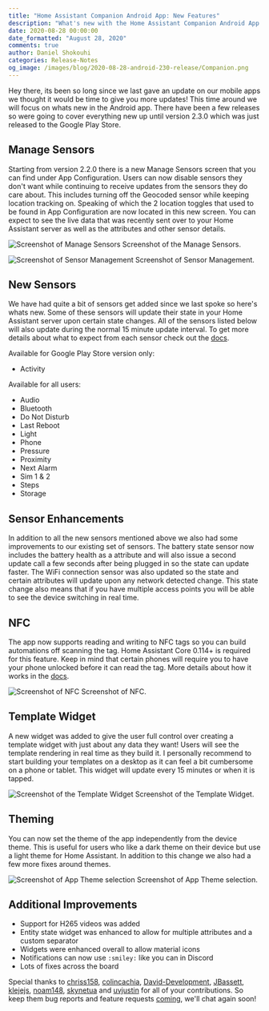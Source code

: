 ```yaml
---
title: "Home Assistant Companion Android App: New Features"
description: "What's new with the Home Assistant Companion Android App in 2.3.0"
date: 2020-08-28 00:00:00
date_formatted: "August 28, 2020"
comments: true
author: Daniel Shokouhi
categories: Release-Notes
og_image: /images/blog/2020-08-28-android-230-release/Companion.png
---
```


Hey there, its been so long since we last gave an update on our mobile apps we thought it would be time to give you more updates! This time around we will focus on whats new in the Android app. There have been a few releases so were going to cover everything new up until version 2.3.0 which was just released to the Google Play Store.

## Manage Sensors

Starting from version 2.2.0 there is a new Manage Sensors screen that you can find under App Configuration. Users can now disable sensors they don't want while continuing to receive updates from the sensors they do care about. This includes turning off the Geocoded sensor while keeping location tracking on. Speaking of which the 2 location toggles that used to be found in App Configuration are now located in this new screen. You can expect to see the live data that was recently sent over to your Home Assistant server as well as the attributes and other sensor details.

<p class='img'>
<img src='/images/blog/2020-08-28-android-230-release/manage_sensors.png' alt='Screenshot of Manage Sensors'></a>
Screenshot of the Manage Sensors.
</p>

<p class='img'>
<img src='/images/blog/2020-08-28-android-230-release/sensor_management.png' alt='Screenshot of Sensor Management'></a>
Screenshot of Sensor Management.
</p>

## New Sensors

We have had quite a bit of sensors get added since we last spoke so here's whats new. Some of these sensors will update their state in your Home Assistant server upon certain state changes. All of the sensors listed below will also update during the normal 15 minute update interval. To get more details about what to expect from each sensor check out the [docs](https://companion.home-assistant.io/docs/core/sensors).

Available for Google Play Store version only:

* Activity

Available for all users:

* Audio
* Bluetooth
* Do Not Disturb
* Last Reboot
* Light
* Phone
* Pressure
* Proximity
* Next Alarm
* Sim 1 & 2
* Steps
* Storage

## Sensor Enhancements

In addition to all the new sensors mentioned above we also had some improvements to our existing set of sensors. The battery state sensor now includes the battery health as a attribute and will also issue a second update call a few seconds after being plugged in so the state can update faster. The WiFi connection sensor was also updated so the state and certain attributes will update upon any network detected change. This state change also means that if you have multiple access points you will be able to see the device switching in real time.

## NFC

The app now supports reading and writing to NFC tags so you can build automations off scanning the tag. Home Assistant Core 0.114+ is required for this feature. Keep in mind that certain phones will require you to have your phone unlocked before it can read the tag. More details about how it works in the [docs](https://companion.home-assistant.io/docs/integrations/universal-links).

<p class='img'>
<img src='/images/blog/2020-08-28-android-230-release/nfc.png' alt='Screenshot of NFC'></a>
Screenshot of NFC.
</p>

## Template Widget

A new widget was added to give the user full control over creating a template widget with just about any data they want! Users will see the template rendering in real time as they build it. I personally recommend to start building your templates on a desktop as it can feel a bit cumbersome on a phone or tablet. This widget will update every 15 minutes or when it is tapped.

<p class='img'>
<img src='/images/blog/2020-08-28-android-230-release/template_widget.png' alt='Screenshot of the Template Widget'></a>
Screenshot of the Template Widget.
</p>


## Theming

You can now set the theme of the app independently from the device theme. This is useful for users who like a dark theme on their device but use a light theme for Home Assistant. In addition to this change we also had a few more fixes around themes.

<p class='img'>
<img src='/images/blog/2020-08-28-android-230-release/app_theme.png' alt='Screenshot of App Theme selection'></a>
Screenshot of App Theme selection.
</p>

## Additional Improvements

* Support for H265 videos was added
* Entity state widget was enhanced to allow for multiple attributes and a custom separator
* Widgets were enhanced overall to allow material icons
* Notifications can now use `:smiley:` like you can in Discord
* Lots of fixes across the board

Special thanks to [chriss158](https://github.com/chriss158), [colincachia](https://github.com/colincachia), [David-Development](https://github.com/David-Development), [JBassett](https://github.com/JBassett), [klejejs](https://github.com/klejejs), [noam148](https://github.com/noam148), [skynetua](https://github.com/skynetua) and [uvjustin](https://github.com/uvjustin) for all of your contributions. So keep them bug reports and feature requests [coming](https://github.com/home-assistant/android/issues/new/choose), we'll chat again soon!